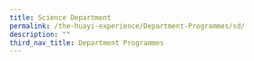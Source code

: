 ```yaml
---
title: Science Department
permalink: /the-huayi-experience/Department-Programmes/sd/
description: ""
third_nav_title: Department Programmes
---
```

